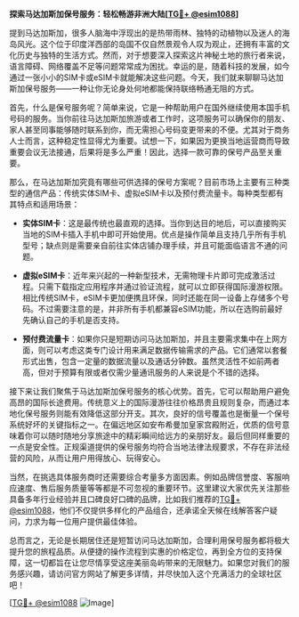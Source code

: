 **探索马达加斯加保号服务：轻松畅游非洲大陆[[TG💪+ @esim1088](https://t.me/s/esim1088)]**

提到马达加斯加，很多人脑海中浮现出的是热带雨林、独特的动植物以及迷人的海岛风光。这个位于印度洋西部的岛国不仅自然景观令人叹为观止，还拥有丰富的文化历史与独特的生活方式。然而，对于想要深入探索这片神秘土地的旅行者来说，语言障碍、网络覆盖不足等问题常常成为困扰。幸运的是，随着科技的发展，如今通过一张小小的SIM卡或eSIM卡就能解决这些问题。今天，我们就来聊聊马达加斯加保号服务——一种让你无论身处何地都能保持联络畅通无阻的方式。

首先，什么是保号服务呢？简单来说，它是一种帮助用户在国外继续使用本国手机号码的服务。当你前往马达加斯加旅游或者工作时，这项服务可以确保你的朋友、家人甚至同事能够随时联系到你，而无需担心号码变更带来的不便。尤其对于商务人士而言，这种稳定性显得尤为重要。试想一下，如果因为更换当地运营商而导致重要会议无法接通，后果将是多么严重！因此，选择一款可靠的保号产品至关重要。

那么，在马达加斯加究竟有哪些可供选择的保号方案呢？目前市场上主要有三种类型的通信产品：传统实体SIM卡、虚拟eSIM卡以及预付费流量卡。每种类型都有其特点和适用场景：

- **实体SIM卡**：这是最传统也最直观的选择。当你到达目的地后，可以直接购买当地的SIM卡插入手机中即可开始使用。优点是操作简单且支持几乎所有手机型号；缺点则是需要亲自前往实体店铺办理手续，并且可能面临语言不通的问题。
  
- **虚拟eSIM卡**：近年来兴起的一种新型技术，无需物理卡片即可完成激活过程。只需下载指定应用程序并通过验证流程，就可以立即获得国际漫游权限。相比传统SIM卡，eSIM卡更加便携且环保，同时还能在同一设备上存储多个号码。不过需要注意的是，并非所有手机都兼容eSIM功能，所以在选购前最好先确认自己的手机是否支持。

- **预付费流量卡**：如果你只是短期访问马达加斯加，并且主要需求集中在上网方面，则可以考虑这类专门设计用来满足数据传输需求的产品。它们通常以套餐形式出售，包含一定量的数据流量以及通话分钟数。虽然灵活性不如前两者高，但对于预算有限或者仅需少量通讯服务的人来说是个不错的选择。

接下来让我们聚焦于马达加斯加保号服务的核心优势。首先，它可以帮助用户避免高昂的国际长途费用。传统意义上的国际漫游往往价格昂贵且规则复杂，而通过本地化保号服务则能有效降低这部分开支。其次，良好的信号覆盖也是衡量一个保号系统好坏的关键指标之一。在偏远地区如安布希曼加皇家宫殿附近，优质的信号意味着你可以随时随地分享旅途中的精彩瞬间给远方的亲朋好友。最后但同样重要的一点是安全性。正规渠道提供的保号服务均符合当地法律法规要求，不存在非法经营的风险，从而让用户用得放心、玩得安心。

当然，在挑选具体服务商时还需要综合考量多方面因素。例如品牌信誉度、客服响应速度、售后服务质量等等都是不可忽视的重要环节。这里建议大家优先关注那些具备多年行业经验并且口碑良好口碑的品牌，比如我们推荐的[TG💪+ @esim1088](https://t.me/s/esim1088)，他们不仅提供多样化的产品组合，还承诺全天候在线解答客户疑问，力求为每一位用户提供最佳体验。

总而言之，无论是长期居住还是短暂访问马达加斯加，合理利用保号服务都将极大提升您的旅程品质。从便捷的操作流程到实惠的价格定位，再到全方位的支持保障，这一切都旨在让您尽情享受这座美丽岛屿带来的无限魅力。如果您对我们的服务感兴趣，请访问官方网站了解更多详情，并尽快加入这个充满活力的全球社区吧！

[[TG💪+ @esim1088](https://t.me/s/esim1088) ![Image](https://i.postimg.cc/4NQfJmqS/Snipaste-2025-05-13-00-14-12.png)]